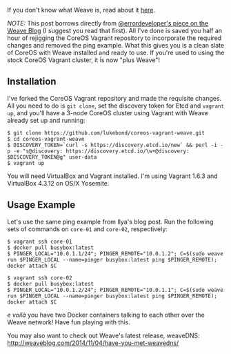 If you don't know what Weave is, read about it [here](https://github.com/zettio/weave).

_NOTE:_ This post borrows directly from [@errordeveloper's piece on the Weave Blog](http://weaveblog.com/2014/10/28/running-a-weave-network-on-coreos/) (I suggest you read that first). All I've done is saved you half an hour of rejigging the CoreOS Vagrant repository to incorporate the required changes and removed the ping example. What this gives you is a clean slate of CoreOS with Weave installed and ready to use. If you're used to using the stock CoreOS Vagrant cluster, it is now "plus Weave"!

## Installation
I've forked the CoreOS Vagrant repository and made the requisite changes. All you need to do is `git clone`, set the discovery token for Etcd and `vagrant up`, and you'll have a 3-node CoreOS cluster using Vagrant with Weave already set up and running:
```
$ git clone https://github.com/lukebond/coreos-vagrant-weave.git
$ cd coreos-vagrant-weave
$ DISCOVERY_TOKEN=`curl -s https://discovery.etcd.io/new` && perl -i -p -e "s@discovery: https://discovery.etcd.io/\w+@discovery: $DISCOVERY_TOKEN@g" user-data
$ vagrant up
```

You will need VirtualBox and Vagrant installed. I'm using Vagrant 1.6.3 and VirtualBox 4.3.12 on OS/X Yosemite.

## Usage Example
Let's use the same ping example from Ilya's blog post. Run the following sets of commands on `core-01` and `core-02`, respectively:

```
$ vagrant ssh core-01
$ docker pull busybox:latest
$ PINGER_LOCAL="10.0.1.1/24"; PINGER_REMOTE="10.0.1.2"; C=$(sudo weave run $PINGER_LOCAL --name=pinger busybox:latest ping $PINGER_REMOTE); docker attach $C
```

```
$ vagrant ssh core-02
$ docker pull busybox:latest
$ PINGER_LOCAL="10.0.1.2/24"; PINGER_REMOTE="10.0.1.1"; C=$(sudo weave run $PINGER_LOCAL --name=pinger busybox:latest ping $PINGER_REMOTE); docker attach $C
```

_e voilà_ you have two Docker containers talking to each other over the Weave network! Have fun playing with this.

You may also want to check out Weave's latest release, weaveDNS: http://weaveblog.com/2014/11/04/have-you-met-weavedns/
